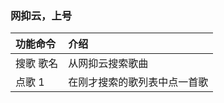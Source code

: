 ### 网抑云，上号

| 功能命令  | 介绍             |
|:------|:---------------|
| 搜歌 歌名 | 从网抑云搜索歌曲       |
| 点歌 1  | 在刚才搜索的歌列表中点一首歌 |